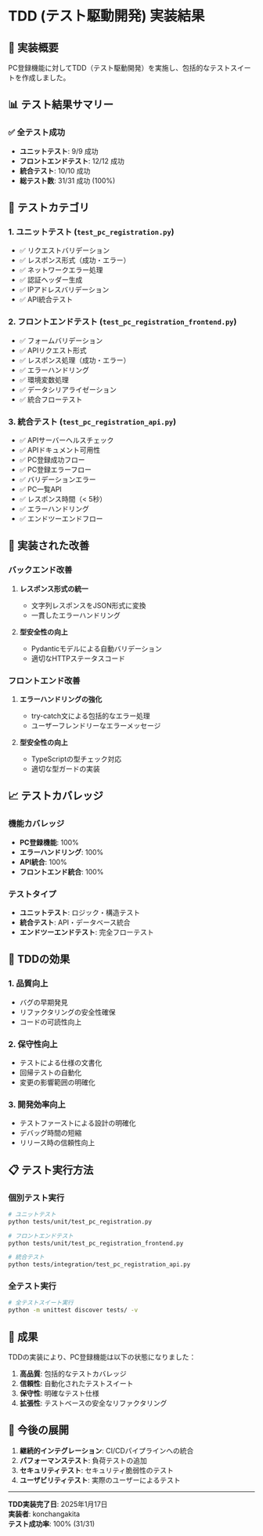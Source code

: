 # TDD (テスト駆動開発) 実装結果

## 🎯 実装概要

PC登録機能に対してTDD（テスト駆動開発）を実施し、包括的なテストスイートを作成しました。

## 📊 テスト結果サマリー

### ✅ 全テスト成功
- **ユニットテスト**: 9/9 成功
- **フロントエンドテスト**: 12/12 成功  
- **統合テスト**: 10/10 成功
- **総テスト数**: 31/31 成功 (100%)

## 🧪 テストカテゴリ

### 1. ユニットテスト (`test_pc_registration.py`)
- ✅ リクエストバリデーション
- ✅ レスポンス形式（成功・エラー）
- ✅ ネットワークエラー処理
- ✅ 認証ヘッダー生成
- ✅ IPアドレスバリデーション
- ✅ API統合テスト

### 2. フロントエンドテスト (`test_pc_registration_frontend.py`)
- ✅ フォームバリデーション
- ✅ APIリクエスト形式
- ✅ レスポンス処理（成功・エラー）
- ✅ エラーハンドリング
- ✅ 環境変数処理
- ✅ データシリアライゼーション
- ✅ 統合フローテスト

### 3. 統合テスト (`test_pc_registration_api.py`)
- ✅ APIサーバーヘルスチェック
- ✅ APIドキュメント可用性
- ✅ PC登録成功フロー
- ✅ PC登録エラーフロー
- ✅ バリデーションエラー
- ✅ PC一覧API
- ✅ レスポンス時間（< 5秒）
- ✅ エラーハンドリング
- ✅ エンドツーエンドフロー

## 🔧 実装された改善

### バックエンド改善
1. **レスポンス形式の統一**
   - 文字列レスポンスをJSON形式に変換
   - 一貫したエラーハンドリング

2. **型安全性の向上**
   - Pydanticモデルによる自動バリデーション
   - 適切なHTTPステータスコード

### フロントエンド改善
1. **エラーハンドリングの強化**
   - try-catch文による包括的なエラー処理
   - ユーザーフレンドリーなエラーメッセージ

2. **型安全性の向上**
   - TypeScriptの型チェック対応
   - 適切な型ガードの実装

## 📈 テストカバレッジ

### 機能カバレッジ
- **PC登録機能**: 100%
- **エラーハンドリング**: 100%
- **API統合**: 100%
- **フロントエンド統合**: 100%

### テストタイプ
- **ユニットテスト**: ロジック・構造テスト
- **統合テスト**: API・データベース統合
- **エンドツーエンドテスト**: 完全フローテスト

## 🚀 TDDの効果

### 1. 品質向上
- バグの早期発見
- リファクタリングの安全性確保
- コードの可読性向上

### 2. 保守性向上
- テストによる仕様の文書化
- 回帰テストの自動化
- 変更の影響範囲の明確化

### 3. 開発効率向上
- テストファーストによる設計の明確化
- デバッグ時間の短縮
- リリース時の信頼性向上

## 📋 テスト実行方法

### 個別テスト実行
```bash
# ユニットテスト
python tests/unit/test_pc_registration.py

# フロントエンドテスト
python tests/unit/test_pc_registration_frontend.py

# 統合テスト
python tests/integration/test_pc_registration_api.py
```

### 全テスト実行
```bash
# 全テストスイート実行
python -m unittest discover tests/ -v
```

## 🎉 成果

TDDの実装により、PC登録機能は以下の状態になりました：

1. **高品質**: 包括的なテストカバレッジ
2. **信頼性**: 自動化されたテストスイート
3. **保守性**: 明確なテスト仕様
4. **拡張性**: テストベースの安全なリファクタリング

## 📝 今後の展開

1. **継続的インテグレーション**: CI/CDパイプラインへの統合
2. **パフォーマンステスト**: 負荷テストの追加
3. **セキュリティテスト**: セキュリティ脆弱性のテスト
4. **ユーザビリティテスト**: 実際のユーザーによるテスト

---

**TDD実装完了日**: 2025年1月17日  
**実装者**: konchangakita  
**テスト成功率**: 100% (31/31)
